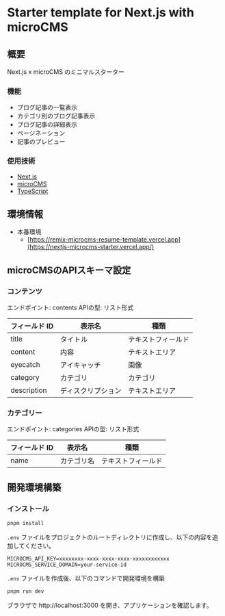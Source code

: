 # Starter template for Next.js with microCMS

## 概要

Next.js x microCMS のミニマルスターター

### 機能

- ブログ記事の一覧表示
- カテゴリ別のブログ記事表示
- ブログ記事の詳細表示
- ページネーション
- 記事のプレビュー

### 使用技術

- [Next.js](https://nextjs.org/)
- [microCMS](https://microcms.io/)
- [TypeScript](https://www.typescriptlang.org/)

## 環境情報

- 本番環境
  - [https://remix-microcms-resume-template.vercel.app](https://nextjs-microcms-starter.vercel.app/)

## microCMSのAPIスキーマ設定

### コンテンツ

エンドポイント: contents
APIの型: リスト形式

| フィールド ID | 表示名             | 種類               |
| ------------- | ------------------ | ------------------ |
| title         | タイトル           | テキストフィールド |
| content       | 内容               | テキストエリア     |
| eyecatch      | アイキャッチ       | 画像               |
| category      | カテゴリ           | カテゴリ           |
| description   | ディスクリプション | テキストエリア     |

### カテゴリー

エンドポイント: categories
APIの型: リスト形式

| フィールド ID | 表示名     | 種類               |
| ------------- | ---------- | ------------------ |
| name          | カテゴリ名 | テキストフィールド |

## 開発環境構築

### インストール

```bash
pnpm install
```

`.env` ファイルをプロジェクトのルートディレクトリに作成し、以下の内容を追加してください。

```
MICROCMS_API_KEY=xxxxxxxx-xxxx-xxxx-xxxx-xxxxxxxxxxxx
MICROCMS_SERVICE_DOMAIN=your-service-id
```

`.env` ファイルを作成後、以下のコマンドで開発環境を構築

```bash
pnpm run dev
```

ブラウザで http://localhost:3000 を開き、アプリケーションを確認します。
